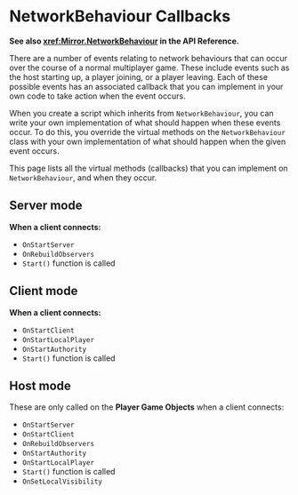 # NetworkBehaviour Callbacks

**See also <xref:Mirror.NetworkBehaviour> in the API Reference.**

There are a number of events relating to network behaviours that can occur over the course of a normal multiplayer game. These include events such as the host starting up, a player joining, or a player leaving. Each of these possible events has an associated callback that you can implement in your own code to take action when the event occurs.

When you create a script which inherits from `NetworkBehaviour`, you can write your own implementation of what should happen when these events occur. To do this, you override the virtual methods on the `NetworkBehaviour` class with your own implementation of what should happen when the given event occurs.

This page lists all the virtual methods (callbacks) that you can implement on `NetworkBehaviour`, and when they occur.

## Server mode

**When a client connects:**
-   `OnStartServer`
-   `OnRebuildObservers`
-   `Start()` function is called

## Client mode

**When a client connects:**
-   `OnStartClient`
-   `OnStartLocalPlayer`
-   `OnStartAuthority`
-   `Start()` function is called

## Host mode

These are only called on the **Player Game Objects** when a client connects:
-   `OnStartServer`
-   `OnStartClient`
-   `OnRebuildObservers`
-   `OnStartAuthority`
-   `OnStartLocalPlayer`
-   `Start()` function is called
-   `OnSetLocalVisibility`

